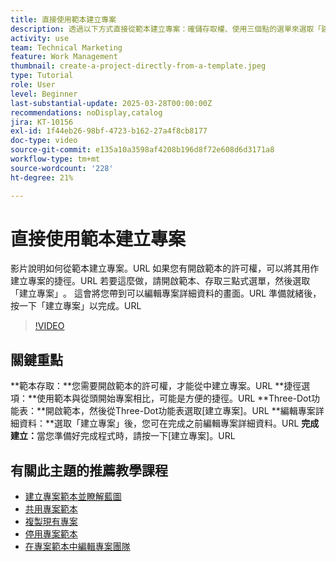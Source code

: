 ```yaml
---
title: 直接使用範本建立專案
description: 透過以下方式直接從範本建立專案：確儲存取權、使用三個點的選單來選取「建立專案」、視需要編輯專案詳細資訊，以及最終確定有效率的設定替代流程。
activity: use
team: Technical Marketing
feature: Work Management
thumbnail: create-a-project-directly-from-a-template.jpeg
type: Tutorial
role: User
level: Beginner
last-substantial-update: 2025-03-28T00:00:00Z
recommendations: noDisplay,catalog
jira: KT-10156
exl-id: 1f44eb26-98bf-4723-b162-27a4f8cb8177
doc-type: video
source-git-commit: e135a10a3598af4208b196d8f72e608d6d3171a8
workflow-type: tm+mt
source-wordcount: '228'
ht-degree: 21%

---
```


# 直接使用範本建立專案

影片說明如何從範本建立專案。&#x200B;URL 如果您有開啟範本的許可權，可以將其用作建立專案的捷徑。&#x200B;URL 若要這麼做，請開啟範本、存取三點式選單，然後選取「建立專案」&#x200B;。 這會將您帶到可以編輯專案詳細資料的畫面。&#x200B;URL 準備就緒後，按一下「建立專案」以完成。&#x200B;URL

>[!VIDEO](https://video.tv.adobe.com/v/3456013/?quality=12&learn=on&enablevpops)

## 關鍵重點

**範本存取：**您需要開啟範本的許可權，才能從中建立專案。&#x200B;URL
**捷徑選項：**使用範本與從頭開始專案相比，可能是方便的捷徑。&#x200B;URL
**Three-Dot功能表：**開啟範本，然後從Three-Dot功能表選取[建立專案]。&#x200B;URL
**編輯專案詳細資料：**選取「建立專案」後，您可在完成之前編輯專案詳細資料。&#x200B;URL
**完成建立：**&#x200B;當您準備好完成程式時，請按一下[建立專案]。&#x200B;URL


## 有關此主題的推薦教學課程

* [建立專案範本並瞭解藍圖](/help/manage-work/create-and-manage-project-templates/create-a-project-template.md)
* [共用專案範本](/help/manage-work/create-and-manage-project-templates/share-a-project-template.md)
* [複製現有專案](/help/manage-work/manage-projects/copy-an-existing-project.md)
* [停用專案範本](/help/manage-work/create-and-manage-project-templates/deactivate-a-project-template.md)
* [在專案範本中編輯專案團隊](/help/manage-work/create-and-manage-project-templates/edit-the-project-team-in-a-project-template.md)
